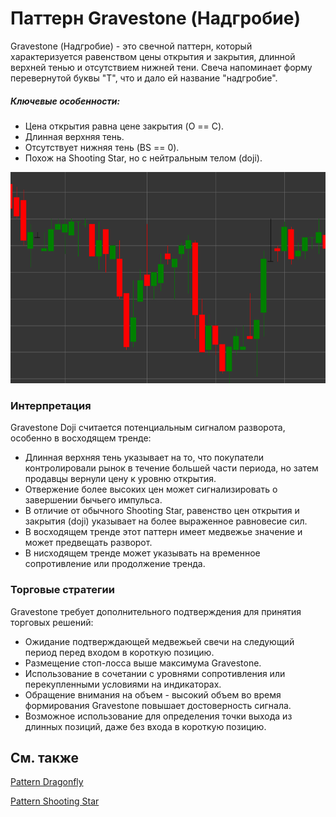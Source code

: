 # Паттерн Gravestone (Надгробие)

Gravestone (Надгробие) - это свечной паттерн, который характеризуется равенством цены открытия и закрытия, длинной верхней тенью и отсутствием нижней тени. Свеча напоминает форму перевернутой буквы "T", что и дало ей название "надгробие".

##### Ключевые особенности:

- Цена открытия равна цене закрытия (O == C).
- Длинная верхняя тень.
- Отсутствует нижняя тень (BS == 0).
- Похож на Shooting Star, но с нейтральным телом (doji).

![Gravestone Pattern](../../../images/gravestonepattern.png)

### Интерпретация

Gravestone Doji считается потенциальным сигналом разворота, особенно в восходящем тренде:

- Длинная верхняя тень указывает на то, что покупатели контролировали рынок в течение большей части периода, но затем продавцы вернули цену к уровню открытия.
- Отвержение более высоких цен может сигнализировать о завершении бычьего импульса.
- В отличие от обычного Shooting Star, равенство цен открытия и закрытия (doji) указывает на более выраженное равновесие сил.
- В восходящем тренде этот паттерн имеет медвежье значение и может предвещать разворот.
- В нисходящем тренде может указывать на временное сопротивление или продолжение тренда.

### Торговые стратегии

Gravestone требует дополнительного подтверждения для принятия торговых решений:

- Ожидание подтверждающей медвежьей свечи на следующий период перед входом в короткую позицию.
- Размещение стоп-лосса выше максимума Gravestone.
- Использование в сочетании с уровнями сопротивления или перекупленными условиями на индикаторах.
- Обращение внимания на объем - высокий объем во время формирования Gravestone повышает достоверность сигнала.
- Возможное использование для определения точки выхода из длинных позиций, даже без входа в короткую позицию.

## См. также

[Pattern Dragonfly](dragonfly.md)

[Pattern Shooting Star](shooting_star.md)